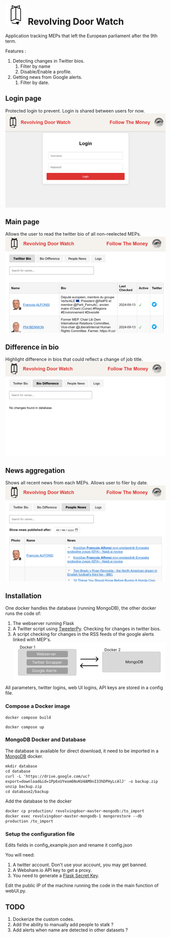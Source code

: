 # ![image](static/favicon.svg) Revolving Door Watch
Application tracking MEPs that left the European parliament after the 9th term.

Features :
1. Detecting changes in Twitter bios.
    1. Filter by name
    2. Disable/Enable a profile.
2. Getting news from Google alerts.
    1. Filter by date.

## Login page
Protected login to prevent. Login is shared between users for now.
![image](img/RDW_login.png)

## Main page
Allows the user to read the twitter bio of all non-reelected MEPs.
![image](img/RDW_main.png)

## Difference in bio
Highlight difference in bios that could reflect a change of job title.
![image](img/RDW_difference.png)

## News aggregation
Shows all recent news from each MEPs. Allows user to filer by date.
![image](img/RDW_News.png)

## Installation
One docker handles the database (running MongoDB), the other docker runs the code of:
1. The webserver running Flask
2. A Twitter script using [TweeterPy](https://github.com/iSarabjitDhiman/TweeterPy). Checking for changes in twitter bios.
3. A script checking for changes in the RSS feeds of the google alerts linked with MEP's.
![image](img/schematic.png)

All parameters, twitter logins, web UI logins, API keys are stored in a config file. 

### Compose a Docker image
```
docker compose build
```

```
docker compose up
```

### MongoDB Docker and Database
The database is available for direct download, it need to be imported in a [MongoDB](https://www.mongodb.com/docs/manual/tutorial/install-mongodb-community-with-docker/) docker.


```
mkdir database
cd database
curl -L 'https://drive.google.com/uc?export=download&id=1Pp6xUYeom6NvKU4AM9nI33hDPHyLcAlJ' -o backup.zip
unzip backup.zip
cd database2/backup
```
Add the database to the docker
```
docker cp production/ revolvingdoor-master-mongodb:/to_import
docker exec revolvingdoor-master-mongodb-1 mongorestore --db production /to_import
```

### Setup the configuration file
Edits fields in config_example.json and rename it config.json

You will need:
1. A twitter account. Don't use your account, you may get banned.
2. A Webshare.io API key to get a proxy.
3. You need to generate a [Flask Secret Key](https://whiztal.io/secret-key-generation-for-django-and-flask/).

Edit the public IP of the machine running the code in the main function of webUI.py.


## TODO
1. Dockerize the custom codes.
2. Add the ability to manually add people to stalk ?
3. Add alerts when name are detected in other datasets ?
